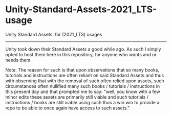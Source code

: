 # Unity-Standard-Assets-2021_LTS-usage
 
Unity Standard Assets: for (2021_LTS) usages
____________________________________________

Unity took down their Standard Assets a good while ago. As such I simply opted to host them here in this repository, for anyone who wants and or needs them. 

Note: The reason for such is that upon observations that so many books, tutorials and instructions are often reliant on said Standard Assets and thus with observing that with the removal of such often relied upon assets, such circumstances often nullified many such books / tutorials / instructions in this present day and that prompted me to say: "well, you know with a few minor edits these assets are primarily still viable and such tutorials / instructions / books are still viable using such thus a win win to provide a repo to be able to once again have access to such assets."

